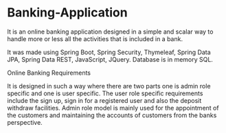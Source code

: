 # Banking-Application

It is an online banking application designed in a simple and scalar way to handle more or less all the activities that is included in a bank.

It was made using Spring Boot, Spring Security, Thymeleaf, Spring Data JPA, Spring Data REST, JavaScript, JQuery. Database is in memory SQL.

Online Banking Requirements

It is designed in such a way where there are two parts one is admin role specific and one is user specific. The user role specific requirements include the sign up, sign in for a registered user and also the deposit withdraw facilities. Admin role model is mainly used for the appointment of the customers and maintaining the accounts of customers from the banks perspective.
